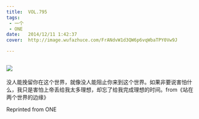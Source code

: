 ```yaml
---
title:	VOL.795
tags:
 - 一个
 - ONE
date:	2014/12/11 1:42:37
cover:	http://image.wufazhuce.com/FrANdvW1d3QW6p6vqWbaTPY0Vw9J

---
```

![](http://image.wufazhuce.com/FrANdvW1d3QW6p6vqWbaTPY0Vw9J)
---

没人能挽留你在这个世界，就像没人能阻止你来到这个世界。如果非要说害怕什么，我只是害怕上帝丢给我太多理想，却忘了给我完成理想的时间。from《站在两个世界的边缘》
 
Reprinted from ONE
